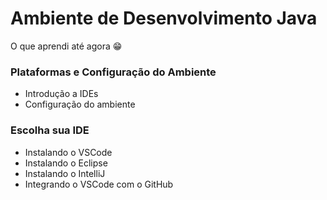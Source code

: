 # Ambiente de Desenvolvimento Java

O que aprendi até agora :grin:

### Plataformas e Configuração do Ambiente

 - Introdução a IDEs
 - Configuração do ambiente

### Escolha sua IDE

 - Instalando o VSCode
 - Instalando o Eclipse
 - Instalando o IntelliJ
 - Integrando o VSCode com o GitHub